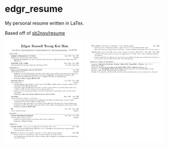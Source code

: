 # edgr_resume
My personal resume written in LaTex.  
  
Based off of [sb2nov/resume](https://github.com/sb2nov/resume/)  

<div width=100%>
  <img src="/previews/edgr_resume-1.webp" width="49%">
  <img src="/previews/edgr_resume-2.webp" width="49%">
</div>

